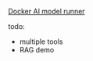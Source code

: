 [Docker AI model runner](https://docs.docker.com/ai/model-runner/)

todo:
- multiple tools
- RAG demo
